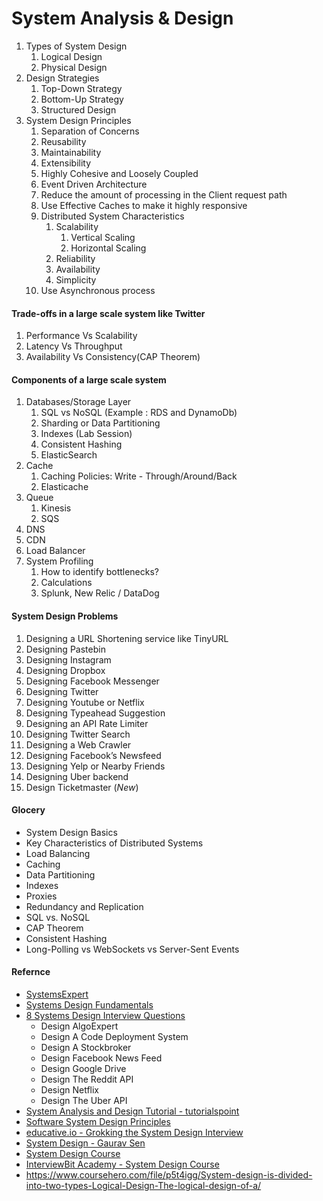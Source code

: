 # System Analysis & Design

 1. Types of System Design
    1. Logical Design
    2. Physical Design
 2. Design Strategies
    1. Top-Down Strategy
    2. Bottom-Up Strategy
    3. Structured Design
 3. System Design Principles
    1. Separation of Concerns
      1. Reusability
      2. Maintainability
      3. Extensibility
    2. Highly Cohesive and Loosely Coupled
    3. Event Driven Architecture
    4. Reduce the amount of processing in the Client request path
    5. Use Effective Caches to make it highly responsive
    6. Distributed System Characteristics
       1. Scalability
          1. Vertical Scaling
          2. Horizontal Scaling
       2. Reliability
       3. Availability
       4. Simplicity
    7. Use Asynchronous process

#### Trade-offs in a large scale system like Twitter
  1. Performance Vs Scalability
  2. Latency Vs Throughput
  3. Availability Vs Consistency(CAP Theorem)

#### Components of a large scale system
1. Databases/Storage Layer
   1. SQL vs NoSQL (Example :  RDS and DynamoDb)
   2. Sharding or Data Partitioning
   3. Indexes (Lab Session)
   4. Consistent Hashing
   5. ElasticSearch
2. Cache
   1. Caching Policies: Write - Through/Around/Back
   2. Elasticache
3. Queue
   1. Kinesis
   2. SQS
4. DNS
5. CDN
6. Load Balancer
7. System Profiling
    1. How to identify bottlenecks?
    2. Calculations
    3. Splunk, New Relic / DataDog

#### System Design Problems
1. Designing a URL Shortening service like TinyURL
2. Designing Pastebin
3. Designing Instagram
4. Designing Dropbox
5. Designing Facebook Messenger
6. Designing Twitter
7. Designing Youtube or Netflix
8. Designing Typeahead Suggestion
9. Designing an API Rate Limiter
10. Designing Twitter Search
11. Designing a Web Crawler
12. Designing Facebook’s Newsfeed
13. Designing Yelp or Nearby Friends
14. Designing Uber backend
15. Design Ticketmaster (*New*)


#### Glocery
* System Design Basics
* Key Characteristics of Distributed Systems
* Load Balancing
* Caching
* Data Partitioning
* Indexes
* Proxies
* Redundancy and Replication
* SQL vs. NoSQL
* CAP Theorem
* Consistent Hashing
* Long-Polling vs WebSockets vs Server-Sent Events

#### Refernce
  * [SystemsExpert](https://www.algoexpert.io/systems/product)
  * [Systems Design Fundamentals](https://www.algoexpert.io/systems/fundamentals)
  * [8 Systems Design Interview Questions](https://www.algoexpert.io/systems/questions)
    - Design AlgoExpert
    - Design A Code Deployment System
    - Design A Stockbroker
    - Design Facebook News Feed
    - Design Google Drive
    - Design The Reddit API
    - Design Netflix
    - Design The Uber API
  * [System Analysis and Design Tutorial - tutorialspoint](https://www.tutorialspoint.com/system_analysis_and_design/index.htm)
  * [Software System Design Principles](https://www.javacodegeeks.com/2019/05/software-system-design-principles.html)
  * [educative.io - Grokking the System Design Interview](https://www.educative.io/courses/grokking-the-system-design-interview?affiliate_id=5082902844932096&utm_source=google&utm_medium=cpc&utm_campaign=grokking-manual&gclid=CjwKCAjw88v3BRBFEiwApwLevea89P3kbELzgxq76uPAzVGy1StCgHvPbuQ7YRNfvB6xufmvPNdnaRoCRzEQAvD_BwE)
  * [System Design - Gaurav Sen](https://www.youtube.com/playlist?list=PLMCXHnjXnTnvo6alSjVkgxV-VH6EPyvoX)
  * [System Design Course](https://get.interviewready.io/courses/system-design-interview-prep)
  * [InterviewBit Academy - System Design Course](https://www.interviewbit.com/courses/system-design/)
  * https://www.coursehero.com/file/p5t4igg/System-design-is-divided-into-two-types-Logical-Design-The-logical-design-of-a/
